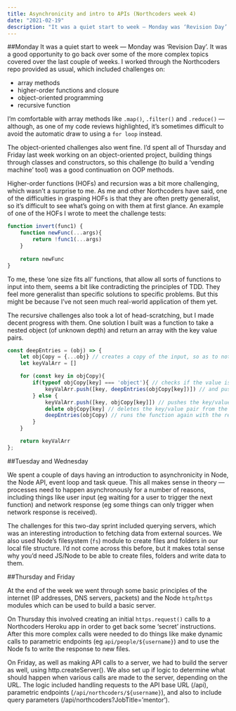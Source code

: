 ```yaml
---
title: Asynchronicity and intro to APIs (Northcoders week 4)
date: "2021-02-19"
description: "It was a quiet start to week — Monday was ‘Revision Day’. It was a good opportunity to go back over some of the more complex topics covered over the last couple of weeks. I worked through the Northcoders repo provided as usual, which included challenges on..."
---
```



##Monday
It was a quiet start to week — Monday was ‘Revision Day’. It was a good opportunity to go back over some of the more complex topics covered over the last couple of weeks. I worked through the Northcoders repo provided as usual, which included challenges on:

- array methods
- higher-order functions and closure
- object-oriented programming
- recursive function

I’m comfortable with array methods like `.map()`, `.filter()` and `.reduce()` — although, as one of my code reviews highlighted, it’s sometimes difficult to avoid the automatic draw to using a `for loop` instead. 

The object-oriented challenges also went fine. I’d spent all of Thursday and Friday last week working on an object-oriented project, building things through classes and constructors, so this challenge (to build a ‘vending machine’ tool) was a good continuation on OOP methods. 

Higher-order functions (HOFs) and recursion was a bit more challenging, which wasn’t a surprise to me. As me and other Northcoders have said, one of the difficulties in grasping HOFs is that they are often pretty generalist, so it’s difficult to see what’s going on with them at first glance. An example of one of the HOFs I wrote to meet the challenge tests:

```javascript
function invert(func1) {
    function newFunc(...args){
        return !func1(...args)
    }
    
    return newFunc
}
```

To me, these ‘one size fits all’ functions, that allow all sorts of functions to input into them, seems a bit like contradicting the principles of TDD. They feel more generalist than specific solutions to specific problems. But this might be because I’ve not seen much real-world application of them yet.

The recursive challenges also took a lot of head-scratching, but I made decent progress with them. One solution I built was a function to take a nested object (of unknown depth) and return an array with the key value pairs. 

```javascript
const deepEntries = (obj) => { 
    let objCopy = {...obj} // creates a copy of the input, so as to not mutate
    let keyValArr = []

    for (const key in objCopy){
        if(typeof objCopy[key] === 'object'){ // checks if the value is itself an object
            keyValArr.push([key, deepEntries(objCopy[key])]) // and pushes the object back into the function if it is
        } else {
            keyValArr.push([key, objCopy[key]]) // pushes the key/value pair to the array, when the value is not an object
            delete objCopy[key] // deletes the key/value pair from the copied object, so the function can re-run without needing to deal with this pair
            deepEntries(objCopy) // runs the function again with the remaining object
        }
    }

    return keyValArr
};
```

##Tuesday and Wednesday

We spent a couple of days having an introduction to asynchronicity in Node, the Node API, event loop and task queue. This all makes sense in theory — processes need to happen asynchronously for a number of reasons, including things like user input (eg waiting for a user to trigger the next function) and network response (eg some things can only trigger when network response is received).

The challenges for this two-day sprint included querying servers, which was an interesting introduction to fetching data from external sources. We also used Node’s filesystem (`fs`) module to create files and folders in our local file structure. I’d not come across this before, but it makes total sense why you’d need JS/Node to be able to create files, folders and write data to them. 

##Thursday and Friday

At the end of the week we went through some basic principles of the internet (IP addresses, DNS servers, packets) and the Node `http`/`https` modules which can be used to build a basic server. 

On Thursday this involved creating an initial `https.request()` calls to a Northcoders Heroku app in order to get back some ‘secret’ instructions. After this more complex calls were needed to do things like make dynamic calls to parametric endpoints (eg `api/people/${username}`) and to use the Node fs to write the response to new files. 

On Friday, as well as making API calls to a server, we had to build the server as well, using http.createServer(). We also set up if logic to determine what should happen when various calls are made to the server, depending on the URL. The logic included handling requests to the API base URL (/api), parametric endpoints (`/api/northcoders/${username}`), and also to include query parameters (/api/northcoders?JobTitle=’mentor’). 

